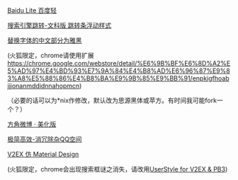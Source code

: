 [Baidu Lite 百度轻](https://userstyles.org/styles/123858/baidu-lite)

[搜索引擎跳转-文科版 跳转条浮动样式](https://userstyles.org/styles/112441/theme)

[替换字体的中文部分为雅黑](https://github.com/scarsty/FontChineseYahei/raw/master/css/2yahei.css)

(火狐限定，chrome请使用扩展 https://chrome.google.com/webstore/detail/%E6%9B%BF%E6%8D%A2%E5%AD%97%E4%BD%93%E7%9A%84%E4%B8%AD%E6%96%87%E9%83%A8%E5%88%86%E4%B8%BA%E9%9B%85%E9%BB%91/enpkigfhoabjjjonanmddidnnahopmcn)

（必要的话可以为*nix作修改，默认改为思源黑体或苹方。有时间我可能fork一个？）

[方角微博 · 美化版](https://userstyles.org/styles/107188/square-weibo-prettify)

[极简高效-消冗除杂QQ空间](https://userstyles.org/styles/128729/qq-anti-mother-f-er-qzone-2016)

[V2EX 仿 Material Design](https://userstyles.org/styles/118904/v2ex-material-design)

(火狐限定，chrome会出现搜索框谜之消失，请改用[UserStyle for V2EX & PB3](https://userstyles.org/styles/64589/userstyle-for-v2ex-pb3))
